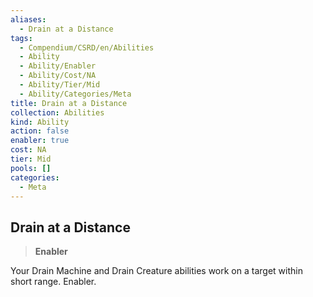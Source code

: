 ```yaml
---
aliases:
  - Drain at a Distance
tags:
  - Compendium/CSRD/en/Abilities
  - Ability
  - Ability/Enabler
  - Ability/Cost/NA
  - Ability/Tier/Mid
  - Ability/Categories/Meta
title: Drain at a Distance
collection: Abilities
kind: Ability
action: false
enabler: true
cost: NA
tier: Mid
pools: []
categories:
  - Meta
---
```

## Drain at a Distance    
>**Enabler**  
    
Your Drain Machine and Drain Creature abilities work on a target within short range. Enabler.